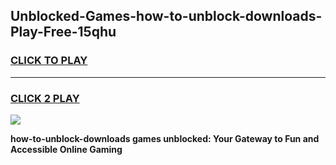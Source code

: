 
## Unblocked-Games-how-to-unblock-downloads-Play-Free-15qhu
<h3>
<a href="https://premium76.site?title=how-to-unblock-downloads&ref=20M">CLICK TO PLAY</a></h3>
<hr>

<h3>
<a href="https://premium76.site?title=how-to-unblock-downloads&ref=20M">CLICK 2 PLAY</a>
  
</h3>

<a href="https://premium76.site?title=how-to-unblock-downloads&ref=19M"><img src="https://clearcache.store/games.png"></a>


**how-to-unblock-downloads games unblocked: Your Gateway to Fun and Accessible Online Gaming**
